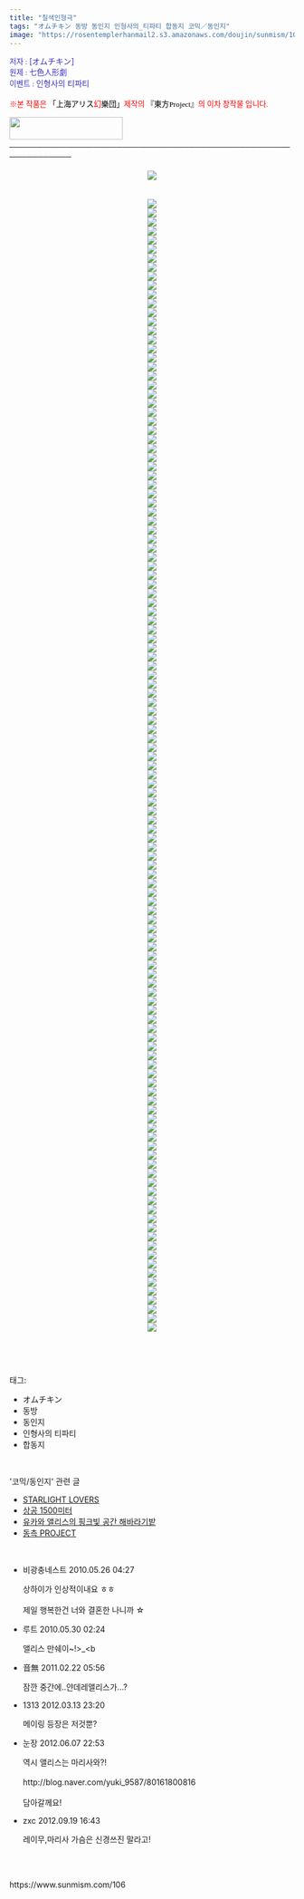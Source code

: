 ```yaml
---
title: "칠색인형극"
tags: "オムチキン 동방 동인지 인형사의_티파티 합동지 코믹／동인지"
image: "https://rosentemplerhanmail2.s3.amazonaws.com/doujin/sunmism/106/001.jpg"
---
```

<div class="article">
<div class="jb-article"><div>
<p><font color="#3a32c3"><span style="font-size: 10pt;"><span style="font-family: Dotum;"><span style="font-family: Dotum;"><span style="font-size: 10pt;"><span style="font-size: 10pt;">저자 : </span></span></span></span></span>[オムチキン]<br/>
</font><font color="#3a32c3"><span style="font-size: 10pt;"><span style="font-family: Dotum;"><span style="font-family: Dotum;"><span style="font-size: 10pt;"><span style="font-size: 10pt;">원제 : 七色人形劇</span></span></span></span></span><br/>
</font><font color="#3a32c3"><span style="font-size: 10pt;"><span style="font-family: Dotum;"><span style="font-family: Dotum;"><span style="font-size: 10pt;"><span style="font-size: 10pt;">이벤트 : </span></span></span></span></span>인형사의 티파티<br/>
<br/>
</font><span style="font-size: 10pt;"><font color="#ff0000"><span style="font-size: 10pt;"><span style="font-family: Dotum;"><span style="font-size: 10pt;"><span style="font-size: 10pt;">※본 작품은 </span></span></span><font color="#000000"><span style="font-family: Dotum;"><span style="font-size: 10pt;"><span style="font-size: 10pt;">「</span></span></span></font></span><font color="#000000" size="+0"><span style="font-size: 10pt;"><span style="font-family: Dotum;"><span style="font-size: 10pt;"><span style="font-size: 10pt;">上海アリス</span></span></span><font color="#ff0000"><span style="font-family: Dotum;"><span style="font-size: 10pt;"><span style="font-size: 10pt;">幻</span></span></span></font><span style="font-family: Dotum;"><span style="font-size: 10pt;"><span style="font-size: 10pt;">樂団」<font color="#ff0000">제작의</font> 『</span></span></span></span></font><span style="font-size: 10pt;"><font color="#000000"><span style="font-family: Dotum;"><span style="font-size: 10pt;"><span style="font-size: 10pt;">東方Project』</span></span></span></font><span style="font-family: Dotum;"><span style="font-size: 10pt;"><span style="font-size: 10pt;">의 이차 창작물 입니다.</span></span></span></span><br/>
</font></span></p>
<span style="font-size: 10pt;"><span style="font-family: Dotum;"><span style="font-size: 10pt;"><span style="font-size: 10pt;">﻿</span></span></span></span><span style="font-size: 10pt;"><span style="font-family: Dotum;"><span style="font-size: 10pt;"><span style="font-size: 10pt;">﻿</span></span></span></span><span style="font-family: Dotum;"><span style="font-size: 10pt;"><span style="font-size: 10pt;"><a href="http://www16.big.or.jp/%7Ezun/" target="_blank" title="[上海アリス幻樂団]으로 이동합니다."><img height="40" src="http://www16.big.or.jp/%7Ezun/image/banner.gif" width="200"/></a></span></span></span><br/>
─────────────────────────────────────────────────────────────<br/>
<br/>
<div class="imageblock center" style="text-align: center; clear: both;"><img src="{{ site.imgserver12 }}/sunmism/106/001.jpg"/></div><br/>
 <div class="imageblock center" style="text-align: center; clear: both;"><img src="{{ site.imgserver12 }}/sunmism/106/002.jpg"/></div><div class="imageblock center" style="text-align: center; clear: both;"><img src="{{ site.imgserver12 }}/sunmism/106/003.jpg"/></div><div class="imageblock center" style="text-align: center; clear: both;"><img src="{{ site.imgserver12 }}/sunmism/106/004.jpg"/></div><div class="imageblock center" style="text-align: center; clear: both;"><img src="{{ site.imgserver12 }}/sunmism/106/005.jpg"/></div><div class="imageblock center" style="text-align: center; clear: both;"><img src="{{ site.imgserver12 }}/sunmism/106/006.jpg"/></div><div class="imageblock center" style="text-align: center; clear: both;"><img src="{{ site.imgserver12 }}/sunmism/106/007.jpg"/></div><div class="imageblock center" style="text-align: center; clear: both;"><img src="{{ site.imgserver12 }}/sunmism/106/008.jpg"/></div><div class="imageblock center" style="text-align: center; clear: both;"><img src="{{ site.imgserver12 }}/sunmism/106/009.jpg"/></div><div class="imageblock center" style="text-align: center; clear: both;"><img src="{{ site.imgserver12 }}/sunmism/106/010.jpg"/></div><div class="imageblock center" style="text-align: center; clear: both;"><img src="{{ site.imgserver12 }}/sunmism/106/011.jpg"/></div><div class="imageblock center" style="text-align: center; clear: both;"><img src="{{ site.imgserver12 }}/sunmism/106/012.jpg"/></div><div class="imageblock center" style="text-align: center; clear: both;"><img src="{{ site.imgserver12 }}/sunmism/106/013.jpg"/></div><div class="imageblock center" style="text-align: center; clear: both;"><img src="{{ site.imgserver12 }}/sunmism/106/014.jpg"/></div><div class="imageblock center" style="text-align: center; clear: both;"><img src="{{ site.imgserver12 }}/sunmism/106/015.jpg"/></div><div class="imageblock center" style="text-align: center; clear: both;"><img src="{{ site.imgserver12 }}/sunmism/106/016.jpg"/></div><div class="imageblock center" style="text-align: center; clear: both;"><img src="{{ site.imgserver12 }}/sunmism/106/017.jpg"/></div><div class="imageblock center" style="text-align: center; clear: both;"><img src="{{ site.imgserver12 }}/sunmism/106/018.jpg"/></div><div class="imageblock center" style="text-align: center; clear: both;"><img src="{{ site.imgserver12 }}/sunmism/106/019.jpg"/></div><div class="imageblock center" style="text-align: center; clear: both;"><img src="{{ site.imgserver12 }}/sunmism/106/020.jpg"/></div><div class="imageblock center" style="text-align: center; clear: both;"><img src="{{ site.imgserver12 }}/sunmism/106/021.jpg"/></div><div class="imageblock center" style="text-align: center; clear: both;"><img src="{{ site.imgserver12 }}/sunmism/106/022.jpg"/></div><div class="imageblock center" style="text-align: center; clear: both;"><img src="{{ site.imgserver12 }}/sunmism/106/023.jpg"/></div><div class="imageblock center" style="text-align: center; clear: both;"><img src="{{ site.imgserver12 }}/sunmism/106/024.jpg"/></div><div class="imageblock center" style="text-align: center; clear: both;"><img src="{{ site.imgserver12 }}/sunmism/106/025.jpg"/></div><div class="imageblock center" style="text-align: center; clear: both;"><img src="{{ site.imgserver12 }}/sunmism/106/026.jpg"/></div><div class="imageblock center" style="text-align: center; clear: both;"><img src="{{ site.imgserver12 }}/sunmism/106/027.jpg"/></div><div class="imageblock center" style="text-align: center; clear: both;"><img src="{{ site.imgserver12 }}/sunmism/106/028.jpg"/></div><div class="imageblock center" style="text-align: center; clear: both;"><img src="{{ site.imgserver12 }}/sunmism/106/029.jpg"/></div><div class="imageblock center" style="text-align: center; clear: both;"><img src="{{ site.imgserver12 }}/sunmism/106/030.jpg"/></div><div class="imageblock center" style="text-align: center; clear: both;"><img src="{{ site.imgserver12 }}/sunmism/106/031.jpg"/></div><div class="imageblock center" style="text-align: center; clear: both;"><img src="{{ site.imgserver12 }}/sunmism/106/032.jpg"/></div><div class="imageblock center" style="text-align: center; clear: both;"><img src="{{ site.imgserver12 }}/sunmism/106/033.jpg"/></div><div class="imageblock center" style="text-align: center; clear: both;"><img src="{{ site.imgserver12 }}/sunmism/106/034.jpg"/></div><div class="imageblock center" style="text-align: center; clear: both;"><img src="{{ site.imgserver12 }}/sunmism/106/035.jpg"/></div><div class="imageblock center" style="text-align: center; clear: both;"><img src="{{ site.imgserver12 }}/sunmism/106/036.jpg"/></div><div class="imageblock center" style="text-align: center; clear: both;"><img src="{{ site.imgserver12 }}/sunmism/106/037.jpg"/></div><div class="imageblock center" style="text-align: center; clear: both;"><img src="{{ site.imgserver12 }}/sunmism/106/038.jpg"/></div><div class="imageblock center" style="text-align: center; clear: both;"><img src="{{ site.imgserver12 }}/sunmism/106/039.jpg"/></div><div class="imageblock center" style="text-align: center; clear: both;"><img src="{{ site.imgserver12 }}/sunmism/106/040.jpg"/></div><div class="imageblock center" style="text-align: center; clear: both;"><img src="{{ site.imgserver12 }}/sunmism/106/041.jpg"/></div><div class="imageblock center" style="text-align: center; clear: both;"><img src="{{ site.imgserver12 }}/sunmism/106/042.jpg"/></div><div class="imageblock center" style="text-align: center; clear: both;"><img src="{{ site.imgserver12 }}/sunmism/106/043.jpg"/></div><div class="imageblock center" style="text-align: center; clear: both;"><img src="{{ site.imgserver12 }}/sunmism/106/044.jpg"/></div><div class="imageblock center" style="text-align: center; clear: both;"><img src="{{ site.imgserver12 }}/sunmism/106/045.jpg"/></div><div class="imageblock center" style="text-align: center; clear: both;"><img src="{{ site.imgserver12 }}/sunmism/106/046.jpg"/></div><div class="imageblock center" style="text-align: center; clear: both;"><img src="{{ site.imgserver12 }}/sunmism/106/047.jpg"/></div><div class="imageblock center" style="text-align: center; clear: both;"><img src="{{ site.imgserver12 }}/sunmism/106/048.jpg"/></div><div class="imageblock center" style="text-align: center; clear: both;"><img src="{{ site.imgserver12 }}/sunmism/106/049.jpg"/></div><div class="imageblock center" style="text-align: center; clear: both;"><img src="{{ site.imgserver12 }}/sunmism/106/050.jpg"/></div><div class="imageblock center" style="text-align: center; clear: both;"><img src="{{ site.imgserver12 }}/sunmism/106/051.jpg"/></div><div class="imageblock center" style="text-align: center; clear: both;"><img src="{{ site.imgserver12 }}/sunmism/106/052.jpg"/></div><div class="imageblock center" style="text-align: center; clear: both;"><img src="{{ site.imgserver12 }}/sunmism/106/053.jpg"/></div><div class="imageblock center" style="text-align: center; clear: both;"><img src="{{ site.imgserver12 }}/sunmism/106/054.jpg"/></div><div class="imageblock center" style="text-align: center; clear: both;"><img src="{{ site.imgserver12 }}/sunmism/106/055.jpg"/></div><div class="imageblock center" style="text-align: center; clear: both;"><img src="{{ site.imgserver12 }}/sunmism/106/056.jpg"/></div><div class="imageblock center" style="text-align: center; clear: both;"><img src="{{ site.imgserver12 }}/sunmism/106/057.jpg"/></div><div class="imageblock center" style="text-align: center; clear: both;"><img src="{{ site.imgserver12 }}/sunmism/106/058.jpg"/></div><div class="imageblock center" style="text-align: center; clear: both;"><img src="{{ site.imgserver12 }}/sunmism/106/059.jpg"/></div><div class="imageblock center" style="text-align: center; clear: both;"><img src="{{ site.imgserver12 }}/sunmism/106/060.jpg"/></div><div class="imageblock center" style="text-align: center; clear: both;"><img src="{{ site.imgserver12 }}/sunmism/106/061.jpg"/></div><div class="imageblock center" style="text-align: center; clear: both;"><img src="{{ site.imgserver12 }}/sunmism/106/062.jpg"/></div><div class="imageblock center" style="text-align: center; clear: both;"><img src="{{ site.imgserver12 }}/sunmism/106/063.jpg"/></div><div class="imageblock center" style="text-align: center; clear: both;"><img src="{{ site.imgserver12 }}/sunmism/106/064.jpg"/></div><div class="imageblock center" style="text-align: center; clear: both;"><img src="{{ site.imgserver12 }}/sunmism/106/065.jpg"/></div><div class="imageblock center" style="text-align: center; clear: both;"><img src="{{ site.imgserver12 }}/sunmism/106/066.jpg"/></div><div class="imageblock center" style="text-align: center; clear: both;"><img src="{{ site.imgserver12 }}/sunmism/106/067.jpg"/></div><div class="imageblock center" style="text-align: center; clear: both;"><img src="{{ site.imgserver12 }}/sunmism/106/068.jpg"/></div><div class="imageblock center" style="text-align: center; clear: both;"><img src="{{ site.imgserver12 }}/sunmism/106/069.jpg"/></div><div class="imageblock center" style="text-align: center; clear: both;"><img src="{{ site.imgserver12 }}/sunmism/106/070.jpg"/></div><div class="imageblock center" style="text-align: center; clear: both;"><img src="{{ site.imgserver12 }}/sunmism/106/071.jpg"/></div><div class="imageblock center" style="text-align: center; clear: both;"><img src="{{ site.imgserver12 }}/sunmism/106/072.jpg"/></div><div class="imageblock center" style="text-align: center; clear: both;"><img src="{{ site.imgserver12 }}/sunmism/106/073.jpg"/></div><div class="imageblock center" style="text-align: center; clear: both;"><img src="{{ site.imgserver12 }}/sunmism/106/074.jpg"/></div><div class="imageblock center" style="text-align: center; clear: both;"><img src="{{ site.imgserver12 }}/sunmism/106/075.jpg"/></div><div class="imageblock center" style="text-align: center; clear: both;"><img src="{{ site.imgserver12 }}/sunmism/106/076.jpg"/></div><div class="imageblock center" style="text-align: center; clear: both;"><img src="{{ site.imgserver12 }}/sunmism/106/077.jpg"/></div><div class="imageblock center" style="text-align: center; clear: both;"><img src="{{ site.imgserver12 }}/sunmism/106/078.jpg"/></div><div class="imageblock center" style="text-align: center; clear: both;"><img src="{{ site.imgserver12 }}/sunmism/106/079.jpg"/></div><div class="imageblock center" style="text-align: center; clear: both;"><img src="{{ site.imgserver12 }}/sunmism/106/080.jpg"/></div><div class="imageblock center" style="text-align: center; clear: both;"><img src="{{ site.imgserver12 }}/sunmism/106/081.jpg"/></div><div class="imageblock center" style="text-align: center; clear: both;"><img src="{{ site.imgserver12 }}/sunmism/106/082.jpg"/></div><div class="imageblock center" style="text-align: center; clear: both;"><img src="{{ site.imgserver12 }}/sunmism/106/083.jpg"/></div><div class="imageblock center" style="text-align: center; clear: both;"><img src="{{ site.imgserver12 }}/sunmism/106/084.jpg"/></div><div class="imageblock center" style="text-align: center; clear: both;"><img src="{{ site.imgserver12 }}/sunmism/106/085.jpg"/></div><div class="imageblock center" style="text-align: center; clear: both;"><img src="{{ site.imgserver12 }}/sunmism/106/086.jpg"/></div><div class="imageblock center" style="text-align: center; clear: both;"><img src="{{ site.imgserver12 }}/sunmism/106/087.jpg"/></div><div class="imageblock center" style="text-align: center; clear: both;"><img src="{{ site.imgserver12 }}/sunmism/106/088.jpg"/></div><div class="imageblock center" style="text-align: center; clear: both;"><img src="{{ site.imgserver12 }}/sunmism/106/089.jpg"/></div><div class="imageblock center" style="text-align: center; clear: both;"><img src="{{ site.imgserver12 }}/sunmism/106/090.jpg"/></div><div class="imageblock center" style="text-align: center; clear: both;"><img src="{{ site.imgserver12 }}/sunmism/106/091.jpg"/></div><div class="imageblock center" style="text-align: center; clear: both;"><img src="{{ site.imgserver12 }}/sunmism/106/092.jpg"/></div><div class="imageblock center" style="text-align: center; clear: both;"><img src="{{ site.imgserver12 }}/sunmism/106/093.jpg"/></div><div class="imageblock center" style="text-align: center; clear: both;"><img src="{{ site.imgserver12 }}/sunmism/106/094.jpg"/></div><div class="imageblock center" style="text-align: center; clear: both;"><img src="{{ site.imgserver12 }}/sunmism/106/095.jpg"/></div><div class="imageblock center" style="text-align: center; clear: both;"><img src="{{ site.imgserver12 }}/sunmism/106/096.jpg"/></div><div class="imageblock center" style="text-align: center; clear: both;"><img src="{{ site.imgserver12 }}/sunmism/106/097.jpg"/></div><div class="imageblock center" style="text-align: center; clear: both;"><img src="{{ site.imgserver12 }}/sunmism/106/098.jpg"/></div><div class="imageblock center" style="text-align: center; clear: both;"><img src="{{ site.imgserver12 }}/sunmism/106/099.jpg"/></div><div class="imageblock center" style="text-align: center; clear: both;"><img src="{{ site.imgserver12 }}/sunmism/106/100.jpg"/></div><div class="imageblock center" style="text-align: center; clear: both;"><img src="{{ site.imgserver12 }}/sunmism/106/101.jpg"/></div><div class="imageblock center" style="text-align: center; clear: both;"><img src="{{ site.imgserver12 }}/sunmism/106/102.jpg"/></div><div class="imageblock center" style="text-align: center; clear: both;"><img src="{{ site.imgserver12 }}/sunmism/106/103.jpg"/></div><div class="imageblock center" style="text-align: center; clear: both;"><img src="{{ site.imgserver12 }}/sunmism/106/104.jpg"/></div><div class="imageblock center" style="text-align: center; clear: both;"><img src="{{ site.imgserver12 }}/sunmism/106/105.jpg"/></div><div class="imageblock center" style="text-align: center; clear: both;"><img src="{{ site.imgserver12 }}/sunmism/106/106.jpg"/></div><div class="imageblock center" style="text-align: center; clear: both;"><img src="{{ site.imgserver12 }}/sunmism/106/107.jpg"/></div><div class="imageblock center" style="text-align: center; clear: both;"><img src="{{ site.imgserver12 }}/sunmism/106/108.jpg"/></div><div class="imageblock center" style="text-align: center; clear: both;"><img src="{{ site.imgserver12 }}/sunmism/106/109.jpg"/></div><div class="imageblock center" style="text-align: center; clear: both;"><img src="{{ site.imgserver12 }}/sunmism/106/110.jpg"/></div><div class="imageblock center" style="text-align: center; clear: both;"><img src="{{ site.imgserver12 }}/sunmism/106/111.jpg"/></div><div class="imageblock center" style="text-align: center; clear: both;"><img src="{{ site.imgserver12 }}/sunmism/106/112.jpg"/></div><div class="imageblock center" style="text-align: center; clear: both;"><img src="{{ site.imgserver12 }}/sunmism/106/113.jpg"/></div><div class="imageblock center" style="text-align: center; clear: both;"><img src="{{ site.imgserver12 }}/sunmism/106/114.jpg"/></div><div class="imageblock center" style="text-align: center; clear: both;"><img src="{{ site.imgserver12 }}/sunmism/106/115.jpg"/></div><div class="imageblock center" style="text-align: center; clear: both;"><img src="{{ site.imgserver12 }}/sunmism/106/116.jpg"/></div><div class="imageblock center" style="text-align: center; clear: both;"><img src="{{ site.imgserver12 }}/sunmism/106/117.jpg"/></div><div class="imageblock center" style="text-align: center; clear: both;"><img src="{{ site.imgserver12 }}/sunmism/106/118.jpg"/></div><div class="imageblock center" style="text-align: center; clear: both;"><img src="{{ site.imgserver12 }}/sunmism/106/119.jpg"/></div><div class="imageblock center" style="text-align: center; clear: both;"><img src="{{ site.imgserver12 }}/sunmism/106/120.jpg"/></div><div class="imageblock center" style="text-align: center; clear: both;"><img src="{{ site.imgserver12 }}/sunmism/106/121.jpg"/></div><div class="imageblock center" style="text-align: center; clear: both;"><img src="{{ site.imgserver12 }}/sunmism/106/122.jpg"/></div><div class="imageblock center" style="text-align: center; clear: both;"><img src="{{ site.imgserver12 }}/sunmism/106/123.jpg"/></div><div class="imageblock center" style="text-align: center; clear: both;"><img src="{{ site.imgserver12 }}/sunmism/106/124.jpg"/></div><div class="imageblock center" style="text-align: center; clear: both;"><img src="{{ site.imgserver12 }}/sunmism/106/125.jpg"/></div><div class="imageblock center" style="text-align: center; clear: both;"><img src="{{ site.imgserver12 }}/sunmism/106/126.jpg"/></div><br/>
</div>
<br/><div style="text-align:center;margin:10px 0 10px 0;clear:both"><div style="display:inline;text-align:center;">
</div><div style="display:inline;text-align:center;">
</div></div></div></div><br/>
<div class="tagTrail">
<p>태그: </p>
<ul>
<li>オムチキン</li>
<li>동방</li>
<li>동인지</li>
<li>인형사의 티파티</li>
<li>합동지</li>
</ul>
</div><br/>
<div class="another">
<p>'코믹/동인지' 관련 글</p>
<ul>
<li><a href="/sunmism_114">STARLIGHT LOVERS</a></li>
<li><a href="/sunmism_107">상공 1500미터</a></li>
<li><a href="/sunmism_105">유카와 앨리스의 핑크빛 공간 해바라기밭</a></li>
<li><a href="/sunmism_104">동측 PROJECT</a></li>
</ul>
</div><br/>
<div class="jb-discuss-list jb-discuss-list-comment">
<ul class="jb-discuss-list-level-1">
<li class="rp_general" id="comment4058014">
<div class="jb-discuss jb-discuss-comment">
<div class="jb-discuss-information jb-discuss-information-comment">
<span class="jb-discuss-information-name">비광충네스트</span>
<span class="jb-discuss-information-date">2010.05.26 04:27 </span>
</div>
<p class="jb-discuss-content jb-discuss-content-comment">상하이가 인상적이내요 ㅎㅎ<br/>
<br/>
제일 행복한건 너와 결혼한 나니까 ☆</p>
</div>
</li>
<li class="rp_general" id="comment4076364">
<div class="jb-discuss jb-discuss-comment">
<div class="jb-discuss-information jb-discuss-information-comment">
<span class="jb-discuss-information-name">루트</span>
<span class="jb-discuss-information-date">2010.05.30 02:24 </span>
</div>
<p class="jb-discuss-content jb-discuss-content-comment">앨리스 만쉐이~!&gt;_&lt;b</p>
</div>
</li>
<li class="rp_general" id="comment5644551">
<div class="jb-discuss jb-discuss-comment">
<div class="jb-discuss-information jb-discuss-information-comment">
<span class="jb-discuss-information-name">音無</span>
<span class="jb-discuss-information-date">2011.02.22 05:56 </span>
</div>
<p class="jb-discuss-content jb-discuss-content-comment">잠깐 중간에..얀데레앨리스가...?</p>
</div>
</li>
<li class="rp_general" id="comment10798740">
<div class="jb-discuss jb-discuss-comment">
<div class="jb-discuss-information jb-discuss-information-comment">
<span class="jb-discuss-information-name">1313</span>
<span class="jb-discuss-information-date">2012.03.13 23:20 </span>
</div>
<p class="jb-discuss-content jb-discuss-content-comment">메이링 등장은 저것뿐? </p>
</div>
</li>
<li class="rp_general" id="comment11014163">
<div class="jb-discuss jb-discuss-comment">
<div class="jb-discuss-information jb-discuss-information-comment">
<span class="jb-discuss-information-name">눈장</span>
<span class="jb-discuss-information-date">2012.06.07 22:53 </span>
</div>
<p class="jb-discuss-content jb-discuss-content-comment">역시 앨리스는 마리사와?!<br/>
<br/>
http://blog.naver.com/yuki_9587/80161800816<br/>
<br/>
담아갈께요!</p>
</div>
</li>
<li class="rp_general" id="comment11456148">
<div class="jb-discuss jb-discuss-comment">
<div class="jb-discuss-information jb-discuss-information-comment">
<span class="jb-discuss-information-name">zxc</span>
<span class="jb-discuss-information-date">2012.09.19 16:43 </span>
</div>
<p class="jb-discuss-content jb-discuss-content-comment">레이무,마리사 가슴은 신경쓰진 말라고! </p>
</div>
</li>
</ul>
</div><br/>
<br/>
<p id="refer">https://www.sunmism.com/106</p>
<br/>
